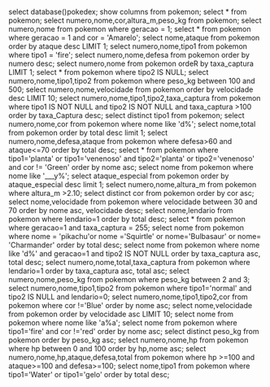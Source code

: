 select database()pokedex;
show columns from pokemon;
select * from pokemon;
select numero,nome,cor,altura_m,peso_kg from pokemon;
select numero,nome from pokemon where geracao = 1;
select * from pokemon where geracao = 1 and cor = 'Amarelo';
select nome,ataque from pokemon order by ataque desc LIMIT 1;
select numero,nome,tipo1 from pokemon where tipo1 = 'fire';
select numero,nome,defesa from pokemon order by numero desc;
select numero,nome from pokemon ordeR by taxa_captura LIMIT 1;
select * from pokemon where tipo2 IS NULL;
select numero,nome,tipo1,tipo2 from pokemon where peso_kg between 100 and 500;
select numero,nome,velocidade from pokemon order by  velocidade desc LIMIT 10;
select numero,nome,tipo1,tipo2,taxa_captura from pokemon where tipo1 IS NOT NULL and tipo2 IS NOT NULL and taxa_captura >100 order by taxa_Captura desc;
select distinct tipo1 from pokemon;
select numero,nome,cor from pokemon where nome like 'd%';
select nome,total from pokemon order by total desc limit 1;
select numero,nome,defesa,ataque from pokemon where defesa>60 and ataque<=70 order by total desc;
select * from pokemon where tipo1='planta' or tipo1='venenoso' and tipo2='planta' or tipo2='venenoso' and cor != 'Green' order by nome asc;
select nome from pokemon where nome like '___y%';
select ataque_especial from pokemon order by ataque_especial desc limit 1;
select numero,nome,altura_m from pokemon where altura_m >2.10;
select distinct cor from pokemon  order by cor asc;
select nome,velocidade from pokemon where velocidade between 30 and 70 order by nome asc, velocidade desc;
select nome,lendario from pokemon where lendario=1 order by total desc;
select * from pokemon where geracao=1 and taxa_captura = 255;
select nome from pokemon where nome = 'pikachu'or nome ='Squirtle' or nome='Bulbasaur' or nome= 'Charmander' order by total desc;
select nome from pokemon where nome like 'd%' and geracao=1 and tipo2 IS NOT NULL order by taxa_captura asc, total desc;
select numero,nome,total,taxa_captura from pokemon where lendario=1 order by taxa_captura asc, total asc;
select numero,nome,peso_kg from pokemon where peso_kg between 2 and 3; 
select numero,nome,tipo1,tipo2 from pokemon where tipo1='normal' and tipo2 IS NULL and lendario=0;
select numero,nome,tipo1,tipo2,cor from pokemon where cor !='Blue' order by nome asc;
select nome,velocidade from pokemon order by velocidade asc LIMIT 10;
select nome from pokemon where nome like 'a%a';
select nome from pokemon where tipo1='fire' and cor !='red' order by nome asc;
select distinct peso_kg from pokemon order by peso_kg asc;
select numero,nome,hp from pokemon where hp between 0 and 100 order by hp,nome asc;
select numero,nome,hp,ataque,defesa,total from pokemon where hp >=100 and ataque>=100 and defesa>=100; 
select nome,tipo1 from pokemon where tipo1='Water' or tipo1='gelo' order by total desc;
